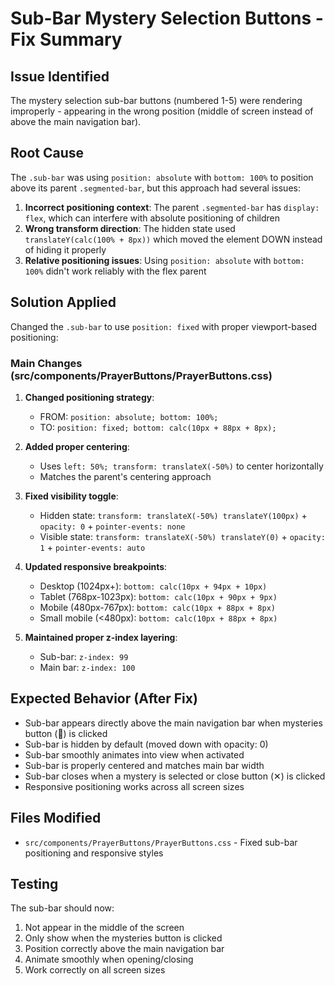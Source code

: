 # Sub-Bar Mystery Selection Buttons - Fix Summary

## Issue Identified
The mystery selection sub-bar buttons (numbered 1-5) were rendering improperly - appearing in the wrong position (middle of screen instead of above the main navigation bar).

## Root Cause
The `.sub-bar` was using `position: absolute` with `bottom: 100%` to position above its parent `.segmented-bar`, but this approach had several issues:

1. **Incorrect positioning context**: The parent `.segmented-bar` has `display: flex`, which can interfere with absolute positioning of children
2. **Wrong transform direction**: The hidden state used `translateY(calc(100% + 8px))` which moved the element DOWN instead of hiding it properly
3. **Relative positioning issues**: Using `position: absolute` with `bottom: 100%` didn't work reliably with the flex parent

## Solution Applied
Changed the `.sub-bar` to use `position: fixed` with proper viewport-based positioning:

### Main Changes (src/components/PrayerButtons/PrayerButtons.css)

1. **Changed positioning strategy**:
   - FROM: `position: absolute; bottom: 100%;`
   - TO: `position: fixed; bottom: calc(10px + 88px + 8px);`

2. **Added proper centering**:
   - Uses `left: 50%; transform: translateX(-50%)` to center horizontally
   - Matches the parent's centering approach

3. **Fixed visibility toggle**:
   - Hidden state: `transform: translateX(-50%) translateY(100px)` + `opacity: 0` + `pointer-events: none`
   - Visible state: `transform: translateX(-50%) translateY(0)` + `opacity: 1` + `pointer-events: auto`

4. **Updated responsive breakpoints**:
   - Desktop (1024px+): `bottom: calc(10px + 94px + 10px)`
   - Tablet (768px-1023px): `bottom: calc(10px + 90px + 9px)`
   - Mobile (480px-767px): `bottom: calc(10px + 88px + 8px)`
   - Small mobile (<480px): `bottom: calc(10px + 88px + 8px)`

5. **Maintained proper z-index layering**:
   - Sub-bar: `z-index: 99`
   - Main bar: `z-index: 100`

## Expected Behavior (After Fix)
- Sub-bar appears directly above the main navigation bar when mysteries button (🔮) is clicked
- Sub-bar is hidden by default (moved down with opacity: 0)
- Sub-bar smoothly animates into view when activated
- Sub-bar is properly centered and matches main bar width
- Sub-bar closes when a mystery is selected or close button (✕) is clicked
- Responsive positioning works across all screen sizes

## Files Modified
- `src/components/PrayerButtons/PrayerButtons.css` - Fixed sub-bar positioning and responsive styles

## Testing
The sub-bar should now:
1. Not appear in the middle of the screen
2. Only show when the mysteries button is clicked
3. Position correctly above the main navigation bar
4. Animate smoothly when opening/closing
5. Work correctly on all screen sizes
